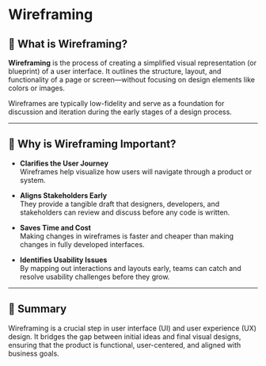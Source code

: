 # Wireframing

## 🧩 What is Wireframing?

**Wireframing** is the process of creating a simplified visual representation (or blueprint) of a user interface. It outlines the structure, layout, and functionality of a page or screen—without focusing on design elements like colors or images.

Wireframes are typically low-fidelity and serve as a foundation for discussion and iteration during the early stages of a design process.

---

## 🚀 Why is Wireframing Important?

- **Clarifies the User Journey**  
  Wireframes help visualize how users will navigate through a product or system.

- **Aligns Stakeholders Early**  
  They provide a tangible draft that designers, developers, and stakeholders can review and discuss before any code is written.

- **Saves Time and Cost**  
  Making changes in wireframes is faster and cheaper than making changes in fully developed interfaces.

- **Identifies Usability Issues**  
  By mapping out interactions and layouts early, teams can catch and resolve usability challenges before they grow.

---

## 📌 Summary

Wireframing is a crucial step in user interface (UI) and user experience (UX) design. It bridges the gap between initial ideas and final visual designs, ensuring that the product is functional, user-centered, and aligned with business goals.


